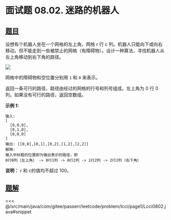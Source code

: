 # 面试题 08.02. 迷路的机器人

## [题目](https://leetcode.cn/problems/robot-in-a-grid-lcci/)
设想有个机器人坐在一个网格的左上角，网格 r 行 c 列。机器人只能向下或向右移动，但不能走到一些被禁止的网格（有障碍物）。设计一种算法，寻找机器人从左上角移动到右下角的路径。

![](https://assets.leetcode-cn.com/aliyun-lc-upload/uploads/2018/10/22/robot_maze.png)

网格中的障碍物和空位置分别用 `1` 和 `0` 来表示。

返回一条可行的路径，路径由经过的网格的行号和列号组成。左上角为 0 行 0 列。如果没有可行的路径，返回空数组。

**示例 1:**

```
输入:
[
  [0,0,0],
  [0,1,0],
  [0,0,0]
]
输出: [[0,0],[0,1],[0,2],[1,2],[2,2]]
解释: 
输入中标粗的位置即为输出表示的路径，即
0行0列（左上角） -> 0行1列 -> 0行2列 -> 1行2列 -> 2行2列（右下角）
```

**说明：** *r* 和 *c*的值均不超过 100。


## [题解](https://github.com/PasseRR/JavaLeetCode/blob/master/src/main/java/com/gitee/passerr/leetcode/problem/lcci/page1/Lcci0802.java)

<<< @/src/main/java/com/gitee/passerr/leetcode/problem/lcci/page1/Lcci0802.java#snippet
